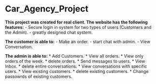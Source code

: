 # Car_Agency_Project

**This project was created for real client. The website has the following features:** 
    - Secure login in system for two types of users (Customers and the Admin).
    - greatly designed chat system.
  
**The customer is able to:**
    - Make an order.
    - start chat with admin. 
    - View Conversation.
  
 **The admin is able to:** 
    * Add Customers.
    * View all orders.
    * View only orders of the week.
    * delete orders.
    * Send messages to users.
    * View Inbox.
    * delete entire conversations.
    * View conversations with specific users.
    * View existing customers.
    * delete existing customers.
    * Change passowrds of existing customers.
    

